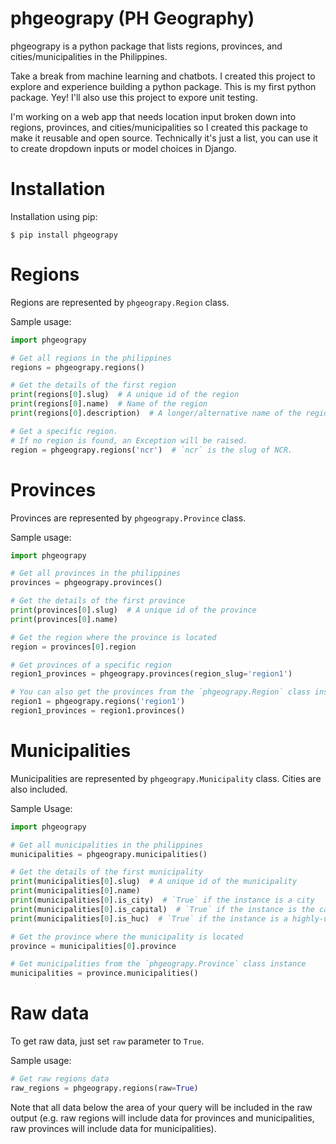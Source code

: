 phgeograpy (PH Geography)
===

phgeograpy is a python package that lists regions, provinces, and cities/municipalities in the Philippines.

Take a break from machine learning and chatbots. I created this project to explore and experience building a python package. This is my first python package. Yey! I'll also use this project to expore unit testing.

I'm working on a web app that needs location input broken down into regions, provinces, and cities/municipalities so I created this package to make it reusable and open source. Technically it's just a list, you can use it to create dropdown inputs or model choices in Django.

# Installation

Installation using pip:

```
$ pip install phgeograpy
```

# Regions

Regions are represented by `phgeograpy.Region` class.

Sample usage:

```python
import phgeograpy

# Get all regions in the philippines
regions = phgeograpy.regions()

# Get the details of the first region
print(regions[0].slug)  # A unique id of the region
print(regions[0].name)  # Name of the region
print(regions[0].description)  # A longer/alternative name of the region

# Get a specific region.
# If no region is found, an Exception will be raised.
region = phgeograpy.regions('ncr')  # `ncr` is the slug of NCR.
```

# Provinces

Provinces are represented by `phgeograpy.Province` class.

Sample usage:

```python
import phgeograpy

# Get all provinces in the philippines
provinces = phgeograpy.provinces()

# Get the details of the first province
print(provinces[0].slug)  # A unique id of the province
print(provinces[0].name)

# Get the region where the province is located
region = provinces[0].region

# Get provinces of a specific region
region1_provinces = phgeograpy.provinces(region_slug='region1')

# You can also get the provinces from the `phgeograpy.Region` class instance
region1 = phgeograpy.regions('region1')
region1_provinces = region1.provinces()
```

# Municipalities

Municipalities are represented by `phgeograpy.Municipality` class. Cities are also included.

Sample Usage:

```python
import phgeograpy

# Get all municipalities in the philippines
municipalities = phgeograpy.municipalities()

# Get the details of the first municipality
print(municipalities[0].slug)  # A unique id of the municipality
print(municipalities[0].name)
print(municipalities[0].is_city)  # `True` if the instance is a city
print(municipalities[0].is_capital)  # `True` if the instance is the capital of the province it is located
print(municipalities[0].is_huc)  # `True` if the instance is a highly-urbanized/independent city

# Get the province where the municipality is located
province = municipalities[0].province

# Get municipalities from the `phgeograpy.Province` class instance
municipalities = province.municipalities()
```

# Raw data

To get raw data, just set `raw` parameter to `True`.

Sample usage:

```python
# Get raw regions data
raw_regions = phgeograpy.regions(raw=True)
```

Note that all data below the area of your query will be included in the raw output (e.g. raw regions will include data for provinces and municipalities, raw provinces will include data for municipalities).
